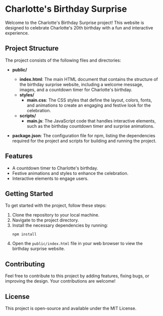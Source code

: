 # Charlotte's Birthday Surprise

Welcome to the Charlotte's Birthday Surprise project! This website is designed to celebrate Charlotte's 20th birthday with a fun and interactive experience.

## Project Structure

The project consists of the following files and directories:

- **public/**
  - **index.html**: The main HTML document that contains the structure of the birthday surprise website, including a welcome message, images, and a countdown timer for Charlotte's birthday.
  - **styles/**
    - **main.css**: The CSS styles that define the layout, colors, fonts, and animations to create an engaging and festive look for the celebration.
  - **scripts/**
    - **main.js**: The JavaScript code that handles interactive elements, such as the birthday countdown timer and surprise animations.

- **package.json**: The configuration file for npm, listing the dependencies required for the project and scripts for building and running the project.

## Features

- A countdown timer to Charlotte's birthday.
- Festive animations and styles to enhance the celebration.
- Interactive elements to engage users.

## Getting Started

To get started with the project, follow these steps:

1. Clone the repository to your local machine.
2. Navigate to the project directory.
3. Install the necessary dependencies by running:
   ```
   npm install
   ```
4. Open the `public/index.html` file in your web browser to view the birthday surprise website.

## Contributing

Feel free to contribute to this project by adding features, fixing bugs, or improving the design. Your contributions are welcome!

## License

This project is open-source and available under the MIT License.